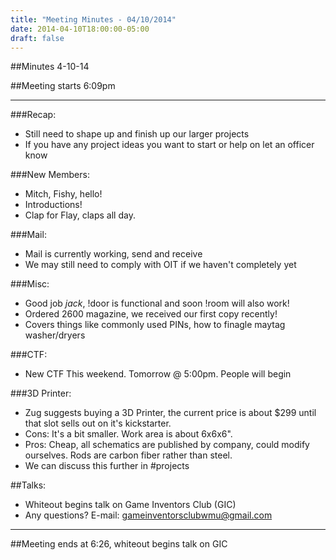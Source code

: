 ```yaml
---
title: "Meeting Minutes - 04/10/2014"
date: 2014-04-10T18:00:00-05:00
draft: false
---
```


##Minutes 4-10-14

##Meeting starts 6:09pm

- - -

###Recap:
* Still need to shape up and finish up our larger projects
* If you have any project ideas you want to start or help on let an officer know

###New Members:
* Mitch, Fishy, hello!
* Introductions!
* Clap for Flay, claps all day.

###Mail:
* Mail is currently working, send and receive
* We may still need to comply with OIT if we haven't completely yet

###Misc:
* Good job _jack_, !door is functional and soon !room will also work!
* Ordered 2600 magazine, we received our first copy recently!
 * Covers things like commonly used PINs, how to finagle maytag washer/dryers

###CTF:
* New CTF This weekend.  Tomorrow @ 5:00pm.  People will begin 

###3D Printer:
* Zug suggests buying a 3D Printer, the current price is about $299 until that slot sells out on it's kickstarter.
 * Cons:  It's a bit smaller.  Work area is about 6x6x6".  
 * Pros:  Cheap, all schematics are published by company, could modify ourselves.  Rods are carbon fiber rather than steel.
 * We can discuss this further in #projects

##Talks:
* Whiteout begins talk on Game Inventors Club (GIC)
* Any questions?  E-mail: gameinventorsclubwmu@gmail.com

 - - -

##Meeting ends at 6:26, whiteout begins talk on GIC

